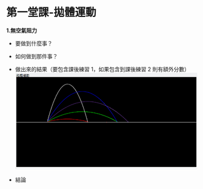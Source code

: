# 第一堂課-拋體運動
**1.無空氣阻力**
  - 要做到什麼事？
      
  - 如何做到那件事？
  - 做出來的結果（要包含課後練習 1，如果包含到課後練習 2 則有額外分數）
    ![This is an image](/第一堂課-拋體運動/實驗成果.png)
  - 結論